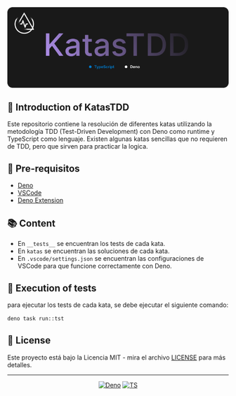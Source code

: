 <div align="center">
 <img src="/static/KatasTDD.png" alt="header davtter ddd" width="1080"/>
</div>

## 🚀 Introduction of KatasTDD

Este repositorio contiene la resolución de diferentes katas utilizando la metodología TDD (Test-Driven Development) con Deno como runtime y TypeScript como lenguaje. Existen algunas katas sencillas que no requieren de TDD, pero que sirven para practicar la logica.

## 🔧 Pre-requisitos

- [Deno](https://deno.land/)
- [VSCode](https://code.visualstudio.com/)
- [Deno Extension](https://marketplace.visualstudio.com/items?itemName=denoland.vscode-deno)

## 📚 Content

- En `__tests__` se encuentran los tests de cada kata.
- En `katas` se encuentran las soluciones de cada kata.
- En `.vscode/settings.json` se encuentran las configuraciones de VSCode para que funcione correctamente con Deno.

## 🧪 Execution of tests

para ejecutar los tests de cada kata, se debe ejecutar el siguiente comando:

```bash
deno task run::tst
```

## 📝 License

Este proyecto está bajo la Licencia MIT - mira el archivo [LICENSE](LICENSE) para más detalles.

<hr />

<div align="center">

[![Deno](https://img.shields.io/badge/Deno-fff?style=for-the-badge&logo=deno&logoColor=fff&labelColor=191919)]()
[![TS](https://img.shields.io/badge/TypeScript-007acc?style=for-the-badge&logo=typescript&logoColor=007acc&labelColor=191919)]()

</div>

